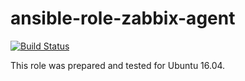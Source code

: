 # ansible-role-zabbix-agent

[![Build Status](https://travis-ci.com/iroquoisorg/ansible-role-zabbix-agent.svg?branch=master)](https://travis-ci.com/iroquoisorg/ansible-role-zabbix-agent)

This role was prepared and tested for Ubuntu 16.04.
